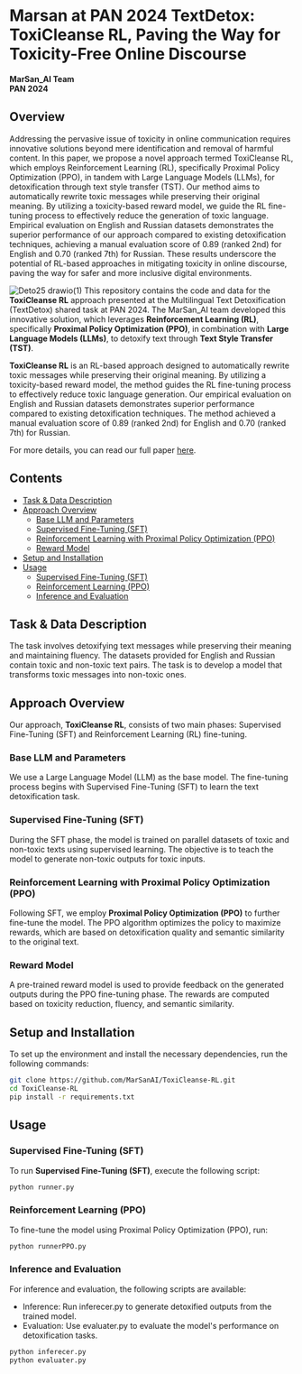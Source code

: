 # Marsan at PAN 2024 TextDetox: ToxiCleanse RL, Paving the Way for Toxicity-Free Online Discourse

**MarSan_AI Team**  
**PAN 2024**

## Overview

Addressing the pervasive issue of toxicity in online communication requires innovative solutions beyond mere identification and removal of harmful content. In this paper, we propose a novel approach termed ToxiCleanse RL, which employs Reinforcement Learning (RL), specifically Proximal Policy Optimization (PPO), in tandem with Large Language Models (LLMs), for detoxification through text style transfer (TST). Our method aims to automatically rewrite toxic messages while preserving their original meaning. By utilizing a toxicity-based reward model, we guide the RL fine-tuning process to effectively reduce the generation of toxic language. Empirical evaluation on English and Russian datasets demonstrates the superior performance of our approach compared to existing detoxification techniques, achieving a manual evaluation score of 0.89 (ranked 2nd) for English and 0.70 (ranked 7th) for Russian. These results underscore the potential of RL-based approaches in mitigating toxicity in online discourse, paving the way for safer and more inclusive digital environments.

![Deto25 drawio(1)](https://github.com/MaryNJ1995/Detoxification_PAN/assets/86873813/80c1fc1d-73b2-4545-a1a1-3610f15f8999)
This repository contains the code and data for the **ToxiCleanse RL** approach presented at the Multilingual Text Detoxification (TextDetox) shared task at PAN 2024. The MarSan_AI team developed this innovative solution, which leverages **Reinforcement Learning (RL)**, specifically **Proximal Policy Optimization (PPO)**, in combination with **Large Language Models (LLMs)**, to detoxify text through **Text Style Transfer (TST)**.

**ToxiCleanse RL** is an RL-based approach designed to automatically rewrite toxic messages while preserving their original meaning. By utilizing a toxicity-based reward model, the method guides the RL fine-tuning process to effectively reduce toxic language generation. Our empirical evaluation on English and Russian datasets demonstrates superior performance compared to existing detoxification techniques. The method achieved a manual evaluation score of 0.89 (ranked 2nd) for English and 0.70 (ranked 7th) for Russian.

For more details, you can read our full paper [here](https://ceur-ws.org/Vol-3740/paper-269.pdf).  


## Contents

- [Task & Data Description](#task--data-description)
- [Approach Overview](#approach-overview)
  - [Base LLM and Parameters](#base-llm-and-parameters)
  - [Supervised Fine-Tuning (SFT)](#supervised-fine-tuning-sft)
  - [Reinforcement Learning with Proximal Policy Optimization (PPO)](#reinforcement-learning-with-proximal-policy-optimization-ppo)
  - [Reward Model](#reward-model)
- [Setup and Installation](#setup-and-installation)
- [Usage](#usage)
  - [Supervised Fine-Tuning (SFT)](#supervised-fine-tuning-sft)
  - [Reinforcement Learning (PPO)](#reinforcement-learning-ppo)
  - [Inference and Evaluation](#inference-and-evaluation)

## Task & Data Description

The task involves detoxifying text messages while preserving their meaning and maintaining fluency. The datasets provided for English and Russian contain toxic and non-toxic text pairs. The task is to develop a model that transforms toxic messages into non-toxic ones.

## Approach Overview

Our approach, **ToxiCleanse RL**, consists of two main phases: Supervised Fine-Tuning (SFT) and Reinforcement Learning (RL) fine-tuning.

### Base LLM and Parameters

We use a Large Language Model (LLM) as the base model. The fine-tuning process begins with Supervised Fine-Tuning (SFT) to learn the text detoxification task.

### Supervised Fine-Tuning (SFT)

During the SFT phase, the model is trained on parallel datasets of toxic and non-toxic texts using supervised learning. The objective is to teach the model to generate non-toxic outputs for toxic inputs.

### Reinforcement Learning with Proximal Policy Optimization (PPO)

Following SFT, we employ **Proximal Policy Optimization (PPO)** to further fine-tune the model. The PPO algorithm optimizes the policy to maximize rewards, which are based on detoxification quality and semantic similarity to the original text.

### Reward Model

A pre-trained reward model is used to provide feedback on the generated outputs during the PPO fine-tuning phase. The rewards are computed based on toxicity reduction, fluency, and semantic similarity.

## Setup and Installation

To set up the environment and install the necessary dependencies, run the following commands:
```bash
git clone https://github.com/MarSanAI/ToxiCleanse-RL.git
cd ToxiCleanse-RL
pip install -r requirements.txt

```

## Usage

### Supervised Fine-Tuning (SFT)

To run **Supervised Fine-Tuning (SFT)**, execute the following script:

```bash
python runner.py 
```
### Reinforcement Learning (PPO)

To fine-tune the model using Proximal Policy Optimization (PPO), run:
```bash
python runnerPPO.py
```

### Inference and Evaluation

For inference and evaluation, the following scripts are available:
- Inference: Run inferecer.py to generate detoxified outputs from the trained model.
- Evaluation: Use evaluater.py to evaluate the model's performance on detoxification tasks.
```bash
python inferecer.py
python evaluater.py
```